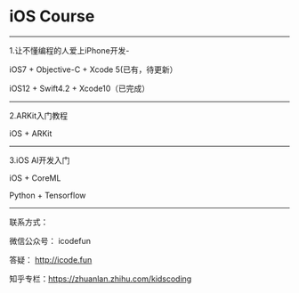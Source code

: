 iOS Course
==========

-----------------------------------

1.让不懂编程的人爱上iPhone开发-

iOS7 + Objective-C + Xcode 5(已有，待更新）

iOS12 + Swift4.2 + Xcode10（已完成）

-----------------------------------


2.ARKit入门教程

iOS  + ARKit

-----------------------------------


3.iOS AI开发入门

iOS + CoreML 

Python + Tensorflow 

-----------------------------------

联系方式：

微信公众号： icodefun

答疑： http://icode.fun 

知乎专栏：https://zhuanlan.zhihu.com/kidscoding



